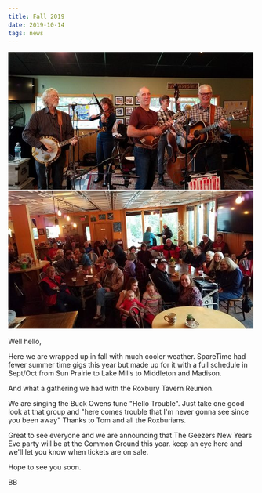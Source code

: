 ```yaml
---
title: Fall 2019
date: 2019-10-14
tags: news
---
```


![](assets/images/ST-at-rox-reunion-10_19-500x281.jpg) ![](assets/images/Rox-Tavern-Reunion-10_2019-500x281.jpg)

Well hello,

Here we are wrapped up in fall with much cooler weather. SpareTime had fewer summer time gigs this year but made up for it with a full schedule in Sept/Oct from Sun Prairie to Lake Mills to Middleton and Madison.

And what a gathering we had with the Roxbury Tavern Reunion.

We are singing the Buck Owens tune "Hello Trouble". Just take one good look at that group and "here comes trouble that I'm never gonna see since you been away" Thanks to Tom and all the Roxburians.

Great to see everyone and we are announcing that The Geezers New Years Eve party will be at the Common Ground this year. keep an eye here and we'll let you know when tickets are on sale.

Hope to see you soon.

BB
